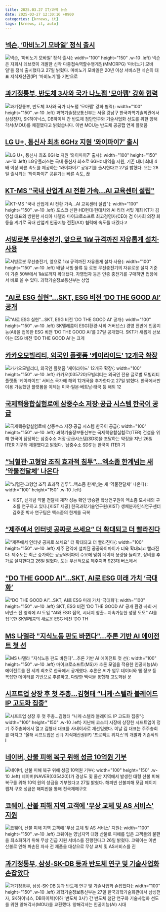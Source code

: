 ```yaml
---
title: 2025.03.27 IT/과학 뉴스
date: 2025-03-27 12:30:16 +0900
categories: [krnews, it]
tags: [krnews, it, auto]
---
```

## [넥슨, ‘마비노기 모바일’ 정식 출시](https://n.news.naver.com/mnews/article/018/0005971920)

![넥슨, ‘마비노기 모바일’ 정식 출시](https://mimgnews.pstatic.net/image/origin/018/2025/03/27/5971920.jpg?type=nf220_150){: width="100" height="150" .w-10 .left}
넥슨은 자회사 데브캣이 개발한 신작 다중접속역할수행게임(MMORPG) ‘마비노기 모바일’을 정식 출시했다고 27일 밝혔다. 마비노기 모바일은 20년 이상 서비스한 넥슨의 대표 지식재산권(IP) ‘마비노기’를 기반으로

## [과기정통부, 반도체 3사와 국가 나노팹 '모아팹' 강화 협력](https://n.news.naver.com/mnews/article/055/0001243842)

![과기정통부, 반도체 3사와 국가 나노팹 '모아팹' 강화 협력](https://mimgnews.pstatic.net/image/origin/055/2025/03/27/1243842.jpg?type=nf220_150){: width="100" height="150" .w-10 .left}
과학기술정보통신부는 서울 강남구 한국과학기술회관에서 삼성전자, SK하이닉스, DB하이텍 간 반도체 첨단연구와 기술사업화 선도를 위한 양해각서(MOU)를 체결했다고 밝혔습니다. 이번 MOU는 반도체 공공팹 연계 플랫폼

## [LG U+, 통신사 최초 6GHz 지원 ‘와이파이7’ 출시](https://n.news.naver.com/mnews/article/014/0005327172)

![LG U+, 통신사 최초 6GHz 지원 ‘와이파이7’ 출시](https://mimgnews.pstatic.net/image/origin/014/2025/03/27/5327172.jpg?type=nf220_150){: width="100" height="150" .w-10 .left}
LG유플러스는 국내 통신사 최초로 6GHz 대역을 지원, 기존 대비 최대 4배 이상 빠른 속도를 제공하는 ‘와이파이7' 공유기를 출시한다고 27일 밝혔다. 오는 28일 출시되는 ‘와이파이7’ 공유기는 빠른 속도, 끊

## [KT-MS "국내 산업계 AI 전환 가속…AI 교육센터 설립"](https://n.news.naver.com/mnews/article/001/0015290428)

![KT-MS "국내 산업계 AI 전환 가속…AI 교육센터 설립"](https://mimgnews.pstatic.net/image/origin/001/2025/03/26/15290428.jpg?type=nf220_150){: width="100" height="150" .w-10 .left}
포스코·신한·HD현대·현대차와 AI 리더 서밋 개최 KT가 김영섭 대표와 방한한 사티아 나델라 마이크로소프트 최고경영자(CE0) 겸 이사회 의장 회동을 계기로 국내 산업계 인공지능 전환(AX) 협력에 속도를 내겠다고

## [서빙로봇 무선충전기, 앞으로 1㎾ 규격까진 자유롭게 설치·사용](https://n.news.naver.com/mnews/article/421/0008156768)

![서빙로봇 무선충전기, 앞으로 1㎾ 규격까진 자유롭게 설치·사용](https://mimgnews.pstatic.net/image/origin/421/2025/03/27/8156768.jpg?type=nf220_150){: width="100" height="150" .w-10 .left}
배달‧서빙‧물류 등 로봇 무선충전기의 자유로운 설치 기준이 기존 50W에서 1㎾로까지 확대됐다. 자영업자 등은 인증 충전기를 구매하면 업장에서 바로 쓸 수 있다. 과학기술정보통신부는 상업

## ["AI로 ESG 실현"…SKT, ESG 비전 ‘DO THE GOOD AI’ 공개](https://n.news.naver.com/mnews/article/277/0005568377)

!["AI로 ESG 실현"…SKT, ESG 비전 ‘DO THE GOOD AI’ 공개](https://mimgnews.pstatic.net/image/origin/277/2025/03/27/5568377.jpg?type=nf220_150){: width="100" height="150" .w-10 .left}
SK텔레콤이 ESG(환경·사회·거버넌스) 경영 전반에 인공지능(AI)을 접목한 ESG 비전 ‘DO THE GOOD AI’를 27일 공개했다. SKT가 새롭게 선보이는 ESG 비전 ‘DO THE GOOD AI’는 크게

## [카카오모빌리티, 외국인 플랫폼 '케이라이드' 12개국 확장](https://n.news.naver.com/mnews/article/011/0004466617)

![카카오모빌리티, 외국인 플랫폼 '케이라이드' 12개국 확장](https://mimgnews.pstatic.net/image/origin/011/2025/03/27/4466617.jpg?type=nf220_150){: width="100" height="150" .w-10 .left}
카카오(035720)모빌리티는 외국인 전용 글로벌 모빌리티 플랫폼 ‘케이라이드' 서비스 국가에 해외 12개국을 추가한다고 27일 밝혔다. 한국에서만 이용 가능했던 플랫폼을 이제는 미국·일본·베트남·태국 등 해외 12

## [국제핵융합실험로에 삼중수소 저장·공급 시스템 한국이 공급](https://n.news.naver.com/mnews/article/366/0001064237)

![국제핵융합실험로에 삼중수소 저장·공급 시스템 한국이 공급](https://mimgnews.pstatic.net/image/origin/366/2025/03/27/1064237.jpg?type=nf220_150){: width="100" height="150" .w-10 .left}
과학기술정보통신부는 국제핵융합실험로(ITER) 건설을 위해 한국이 담당하는 삼중수소 저장·공급시스템(SDS)을 조달하는 약정을 지난 26일 ITER 기구와 체결했다고 밝혔다. ‘삼중수소 SDS’는 한국이 ITER 기

## [“뇌혈관·고형암 조직 효과적 침투”…엑소좀 한계넘는 새 ‘약물전달체’ 나온다](https://n.news.naver.com/mnews/article/016/0002448665)

![“뇌혈관·고형암 조직 효과적 침투”…엑소좀 한계넘는 새 ‘약물전달체’ 나온다](https://mimgnews.pstatic.net/image/origin/016/2025/03/27/2448665.jpg?type=nf220_150){: width="100" height="150" .w-10 .left}
- KIST, 신개념 약물 전달체 제작 성능 확인 방승환 학생연구원이 엑소좀 모사체의 구조를 연구하고 있다.[KIST 제공] 한국과학기술연구원(KIST) 생체분자인식연구센터 김호준 박사 연구팀은 엑소좀의 한계를 극복

## [“제주에서 인터넷 공짜로 쓰세요”  더 확대되고 더 빨라진다](https://n.news.naver.com/mnews/article/032/0003359181)

![“제주에서 인터넷 공짜로 쓰세요”  더 확대되고 더 빨라진다](https://mimgnews.pstatic.net/image/origin/032/2025/03/26/3359181.jpg?type=nf220_150){: width="100" height="150" .w-10 .left}
제주 전역에 설치된 공공와이파이가 더욱 확대되고 빨라진다. 제주도는 최근 증가하는 공공와이파이 수요에 맞춰 데이터 용량을 늘리고, 장비를 추가로 설치한다고 26일 밝혔다. 도는 우선적으로 제주지역 923대 버스에서

## [“DO THE GOOD AI”…SKT, AI로 ESG 미래 가치 ‘극대화’](https://n.news.naver.com/mnews/article/016/0002448294)

![“DO THE GOOD AI”…SKT, AI로 ESG 미래 가치 ‘극대화’](https://mimgnews.pstatic.net/image/origin/016/2025/03/27/2448294.jpg?type=nf220_150){: width="100" height="150" .w-10 .left}
SKT, ESG 비전 ‘DO THE GOOD AI’ 공개 환경·사회·거버넌스 전 영역에 AI 도입 “AI와 ESG 접목, 시너지 창출…지속가능한 성장 도모” AI를 접목한 SK텔레콤의 새로운 ESG 비전 ‘DO TH

## [MS 나델라 "지식노동 판도 바뀐다"…추론 기반 AI 에이전트 첫 선](https://n.news.naver.com/mnews/article/018/0005971556)

![MS 나델라 "지식노동 판도 바뀐다"…추론 기반 AI 에이전트 첫 선](https://mimgnews.pstatic.net/image/origin/018/2025/03/26/5971556.jpg?type=nf220_150){: width="100" height="150" .w-10 .left}
마이크로소프트(MS)가 추론 모델을 적용한 인공지능(AI) 에이전트를 전 세계 최초로 한국에서 공개했다. 추론은 AI가 업무 데이터와 웹 정보 등 복잡한 데이터를 기반으로 추론하고, 다양한 맥락을 통합해 고도화된 문

## [시프트업 상장 후 첫 주총…김형태 “니케·스텔라 블레이드 IP 고도화 집중”](https://n.news.naver.com/mnews/article/005/0001765840)

![시프트업 상장 후 첫 주총…김형태 “니케·스텔라 블레이드 IP 고도화 집중”](https://mimgnews.pstatic.net/image/origin/005/2025/03/27/1765840.jpg?type=nf220_150){: width="100" height="150" .w-10 .left}
지난해 코스피 시장에 상장한 시프트업이 정기 주주총회에서 열고 김형태 대표를 사내이사로 재선임했다. 이날 김 대표는 주주총회를 마치고 “올해 시프트업은 신규 지식재산권(IP) ‘프로젝트 위치스’의 개발과 기존작의 I

## [네이버, 산불 피해 복구 위해 성금 10억원 기부](https://n.news.naver.com/mnews/article/018/0005972065)

![네이버, 산불 피해 복구 위해 성금 10억원 기부](https://mimgnews.pstatic.net/image/origin/018/2025/03/27/5972065.jpg?type=nf220_150){: width="100" height="150" .w-10 .left}
네이버(NAVER(035420))가 경상도 및 울산 지역에서 발생한 대형 산불 피해 복구를 위해 10억 원의 성금을 기부했다고 27일 밝혔다. 해피빈 산불피해 모금 페이지 캡처 구호 성금은 해피빈을 통해 전국재해구호

## [코웨이, 산불 피해 지역 고객에 '무상 교체 및 AS 서비스' 지원](https://n.news.naver.com/mnews/article/119/0002937639)

![코웨이, 산불 피해 지역 고객에 '무상 교체 및 AS 서비스' 지원](https://mimgnews.pstatic.net/image/origin/119/2025/03/26/2937639.jpg?type=nf220_150){: width="100" height="150" .w-10 .left}
코웨이는 영남지역 대형 산불로 피해를 입은 고객들의 불편을 최소화하기 위해 무상 긴급 지원 서비스를 진행한다고 26일 밝혔다. 코웨이는 이번 산불로 인해 파손된 자사 전 제품을 대상으로 무상 교체 및 AS서비스를 진

## [과기정통부, 삼성-SK-DB 등과 반도체 연구 및 기술사업화 손잡았다](https://n.news.naver.com/mnews/article/092/0002368274)

![과기정통부, 삼성-SK-DB 등과 반도체 연구 및 기술사업화 손잡았다](https://mimgnews.pstatic.net/image/origin/092/2025/03/27/2368274.jpg?type=nf220_150){: width="100" height="150" .w-10 .left}
과학기술정보통신부는 27일 한국과학기술회관에서 삼성전자, SK하이닉스, DB하이텍(이하 ‘반도체 3사’) 간 반도체 첨단 연구와 기술사업화 선도를 위한 양해각서(MOU)를 교환했다. 양해각서는 인공지능(AI) 시대

